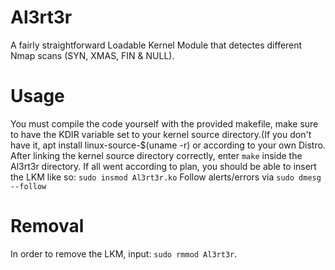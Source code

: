 # Al3rt3r
 A fairly straightforward Loadable Kernel Module that detectes different Nmap scans (SYN, XMAS, FIN & NULL).
 
 # Usage
 You must compile the code yourself with the provided makefile, make sure to have the KDIR variable set to your kernel source directory.(If you don't have it, apt install linux-source-$(uname -r) or according to your own Distro.
After linking the kernel source directory correctly, enter `make` inside the Al3rt3r directory.
If all went according to plan, you should be able to insert the LKM like so:
 `sudo insmod Al3rt3r.ko`
 Follow alerts/errors via `sudo dmesg --follow`

# Removal
In order to remove the LKM, input:
`sudo rmmod Al3rt3r`.
